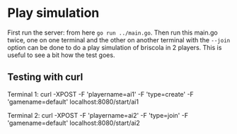 # Play simulation

First run the server: from here `go run ../main.go`.
Then run this main.go twice, one on one terminal and the other on another terminal with the `--join` option can be done to do a play simulation of briscola in 2 players. This is useful to see a bit how the test goes.

## Testing with curl

Terminal 1:
curl -XPOST -F 'playername=ai1' -F 'type=create' -F 'gamename=default' localhost:8080/start/ai1

Terminal 2:
curl -XPOST -F 'playername=ai2' -F 'type=join' -F 'gamename=default' localhost:8080/start/ai2
